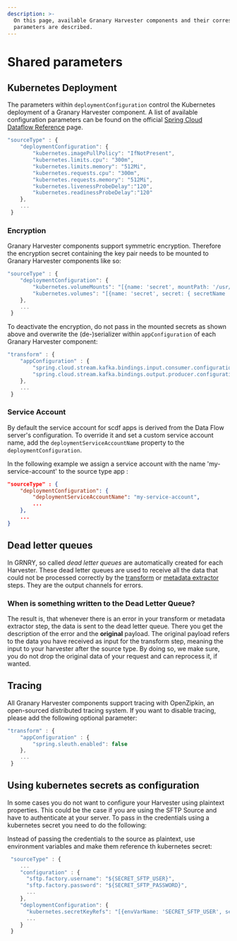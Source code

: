 ```yaml
---
description: >-
  On this page, available Granary Harvester components and their corresponding
  parameters are described.
---
```


# Shared parameters

## Kubernetes Deployment

The parameters within `deploymentConfiguration` control the Kubernetes deployment of a Granary Harvester component. A list of available configuration parameters can be found on the official [Spring Cloud Dataflow Reference](https://docs.spring.io/spring-cloud-dataflow/docs/current/reference/htmlsingle/#configuration-kubernetes-deployer) page.

```javascript
"sourceType" : {
    "deploymentConfiguration": {
        "kubernetes.imagePullPolicy": "IfNotPresent",
        "kubernetes.limits.cpu": "300m",
        "kubernetes.limits.memory": "512Mi",
        "kubernetes.requests.cpu": "300m",
        "kubernetes.requests.memory": "512Mi",
        "kubernetes.livenessProbeDelay":"120",
        "kubernetes.readinessProbeDelay":"120"
    },
    ...
 }
```

### Encryption

Granary Harvester components support symmetric encryption. Therefore the encryption secret containing the key pair needs to be mounted to Granary Harvester components like so:

```javascript
"sourceType" : {
    "deploymentConfiguration": {
        "kubernetes.volumeMounts": "[{name: 'secret', mountPath: '/usr/src/app/rsa_privatekey.key' , subPath: 'rsa_privatekey.key' , readOnly : 'true' },{name: 'secret', mountPath: '/usr/src/app/rsa_publickey.key' , subPath: 'rsa_publickey.key' , readOnly : 'true' }]",
        "kubernetes.volumes": "[{name: 'secret', secret: { secretName : 'grnry-base-encryption-token' , defaultMode : '256' }}]"
    },
    ...
 }
```

To deactivate the encryption, do not pass in the mounted secrets as shown above and overwrite the (de-)serializer within `appConfiguration` of each Granary Harvester component:

```javascript
"transform" : {
    "appConfiguration" : {
        "spring.cloud.stream.kafka.bindings.input.consumer.configuration.value.deserializer":"org.apache.kafka.common.serialization.ByteArrayDeserializer",
        "spring.cloud.stream.kafka.bindings.output.producer.configuration.value.serializer":"org.apache.kafka.common.serialization.ByteArraySerializer"
    },
    ...
 }
```

### Service Account

By default the service account for scdf apps is derived from the Data Flow server's configuration. To override it and set a custom service account name, add the `deploymentServiceAccountName` property to the `deploymentConfiguration`.

In the following example we assign a service account with the name 'my-service-account' to the source type app :

```json
"sourceType" : {
    "deploymentConfiguration": {
        "deploymentServiceAccountName": "my-service-account",
        ...
    },
    ...
}
```

## Dead letter queues



In GRNRY, so called _dead letter queues_ are automatically created for each Harvester. These dead letter queues are used to receive all the data that could not be processed correctly by the [transform](scriptable-transform.md) or [metadata extractor](metadata-extractor.md) steps. They are the output channels for errors.

### When is something written to the Dead Letter Queue?

The result is, that whenever there is an error in your transform or metadata extractor step, the data is sent to the dead letter queue. There you get the description of the error and the **original** payload. The original payload refers to the data you have received as input for the transform step, meaning the input to your harvester after the source type. By doing so, we make sure, you do not drop the original data of your request and can reprocess it, if wanted.

## Tracing

All Granary Harvester components support tracing with OpenZipkin, an open-sourced distributed tracing system. If you want to disable tracing, please add the following optional parameter:

```javascript
"transform" : {
    "appConfiguration" : {
        "spring.sleuth.enabled": false
    },
    ...
 }
```

## Using kubernetes secrets as configuration

In some cases you do not want to configure your Harvester using plaintext properties. This could be the case if you are using the SFTP Source and have to authenticate at your server. To pass in the credentials using a kubernetes secret you need to do the following:

Instead of passing the credentials to the source as plaintext, use environment variables and make them reference th kubernetes secret:

```javascript
 "sourceType" : {
    ...
    "configuration" : {
      "sftp.factory.username": "${SECRET_SFTP_USER}",
      "sftp.factory.password": "${SECRET_SFTP_PASSWORD}",
      ...
    },
    "deploymentConfiguration": {
      "kubernetes.secretKeyRefs": "[{envVarName: 'SECRET_SFTP_USER', secretName: 'sftp-secret', dataKey: 'user'},{envVarName: 'SECRET_SFTP_PASSWORD', secretName: 'sftp-secret', dataKey: 'password'}]",
      ...
    }
 }
```

